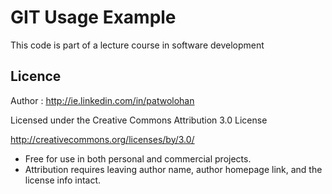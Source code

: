 # GIT Usage Example

This code is part of a lecture course in software development



## Licence

Author : http://ie.linkedin.com/in/patwolohan

Licensed under the Creative Commons Attribution 3.0 License

http://creativecommons.org/licenses/by/3.0/

- Free for use in both personal and commercial projects.
- Attribution requires leaving author name, author homepage link, and the license info intact.